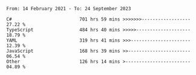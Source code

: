 <!-- [![Top Langs](https://github-readme-stats.vercel.app/api/top-langs/?username=thititongumpun&layout=compact&langs_count=7&theme=prussian)](https://github.com/thititongumpun)
[![Anurag's GitHub stats](https://github-readme-stats.vercel.app/api?username=thititongumpun&hide=stars&show_icons=true&theme=prussian)](https://github.com/thititongumpun) -->

<!--START_SECTION:waka-->

```text
From: 14 February 2021 - To: 24 September 2023

C#                         701 hrs 59 mins >>>>>>>------------------   27.22 %
TypeScript                 484 hrs 40 mins >>>>>--------------------   18.79 %
YAML                       319 hrs 41 mins >>>----------------------   12.39 %
JavaScript                 168 hrs 39 mins >>-----------------------   06.54 %
Other                      126 hrs 14 mins >------------------------   04.89 %
```

<!--END_SECTION:waka-->

